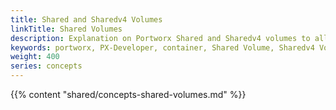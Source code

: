 ```yaml
---
title: Shared and Sharedv4 Volumes
linkTitle: Shared Volumes
description: Explanation on Portworx Shared and Sharedv4 volumes to allow multiple containers access to one volume
keywords: portworx, PX-Developer, container, Shared Volume, Sharedv4 Volume, NFS, storage
weight: 400
series: concepts
---
```


{{% content "shared/concepts-shared-volumes.md" %}}
